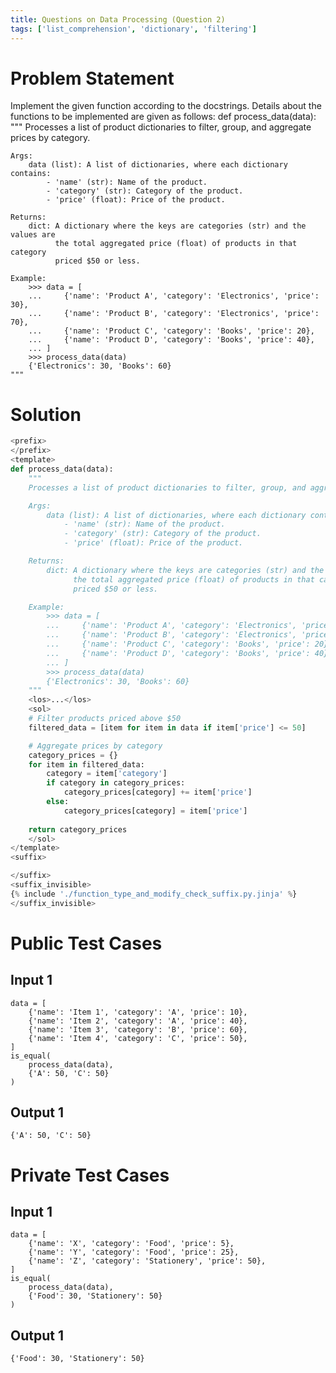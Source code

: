 ```yaml
---
title: Questions on Data Processing (Question 2)
tags: ['list_comprehension', 'dictionary', 'filtering']
---
```


# Problem Statement
Implement the given function according to the docstrings.
Details about the functions to be implemented are given as follows:
def process_data(data):
    """
    Processes a list of product dictionaries to filter, group, and aggregate prices by category.

    Args:
        data (list): A list of dictionaries, where each dictionary contains:
            - 'name' (str): Name of the product.
            - 'category' (str): Category of the product.
            - 'price' (float): Price of the product.

    Returns:
        dict: A dictionary where the keys are categories (str) and the values are 
              the total aggregated price (float) of products in that category 
              priced $50 or less.

    Example:
        >>> data = [
        ...     {'name': 'Product A', 'category': 'Electronics', 'price': 30},
        ...     {'name': 'Product B', 'category': 'Electronics', 'price': 70},
        ...     {'name': 'Product C', 'category': 'Books', 'price': 20},
        ...     {'name': 'Product D', 'category': 'Books', 'price': 40},
        ... ]
        >>> process_data(data)
        {'Electronics': 30, 'Books': 60}
    """

# Solution
```python test.py  -r 'python test.py'
<prefix>
</prefix>
<template>
def process_data(data):
    """
    Processes a list of product dictionaries to filter, group, and aggregate prices by category.

    Args:
        data (list): A list of dictionaries, where each dictionary contains:
            - 'name' (str): Name of the product.
            - 'category' (str): Category of the product.
            - 'price' (float): Price of the product.

    Returns:
        dict: A dictionary where the keys are categories (str) and the values are 
              the total aggregated price (float) of products in that category 
              priced $50 or less.

    Example:
        >>> data = [
        ...     {'name': 'Product A', 'category': 'Electronics', 'price': 30},
        ...     {'name': 'Product B', 'category': 'Electronics', 'price': 70},
        ...     {'name': 'Product C', 'category': 'Books', 'price': 20},
        ...     {'name': 'Product D', 'category': 'Books', 'price': 40},
        ... ]
        >>> process_data(data)
        {'Electronics': 30, 'Books': 60}
    """
    <los>...</los>
    <sol>
    # Filter products priced above $50
    filtered_data = [item for item in data if item['price'] <= 50]

    # Aggregate prices by category
    category_prices = {}
    for item in filtered_data:
        category = item['category']
        if category in category_prices:
            category_prices[category] += item['price']
        else:
            category_prices[category] = item['price']
    
    return category_prices
    </sol>
</template>
<suffix>

</suffix>
<suffix_invisible>
{% include './function_type_and_modify_check_suffix.py.jinja' %}
</suffix_invisible>
```

# Public Test Cases

## Input 1

```
data = [
    {'name': 'Item 1', 'category': 'A', 'price': 10},
    {'name': 'Item 2', 'category': 'A', 'price': 40},
    {'name': 'Item 3', 'category': 'B', 'price': 60},
    {'name': 'Item 4', 'category': 'C', 'price': 50},
]
is_equal(
    process_data(data),
    {'A': 50, 'C': 50}
)

```

## Output 1

```
{'A': 50, 'C': 50}
```


# Private Test Cases

## Input 1

```
data = [
    {'name': 'X', 'category': 'Food', 'price': 5},
    {'name': 'Y', 'category': 'Food', 'price': 25},
    {'name': 'Z', 'category': 'Stationery', 'price': 50},
]
is_equal(
    process_data(data),
    {'Food': 30, 'Stationery': 50}
)
```

## Output 1

```
{'Food': 30, 'Stationery': 50}
```
